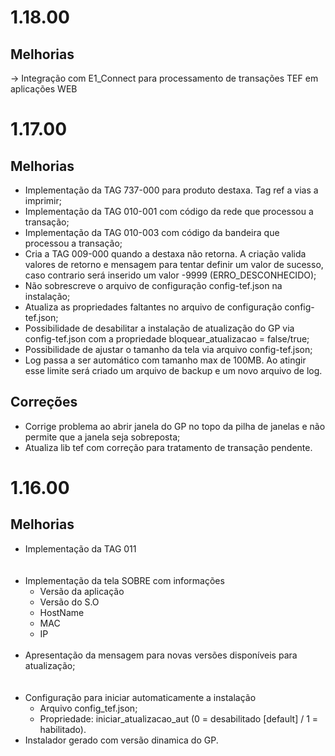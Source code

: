 # 1.18.00

## Melhorias
-> Integração com E1_Connect para processamento de transações TEF em aplicações WEB

# 1.17.00

## Melhorias
* Implementação da TAG 737-000 para produto destaxa. Tag ref a vias a imprimir;  
* Implementação da TAG 010-001 com código da rede que processou a transação;  
* Implementação da TAG 010-003 com código da bandeira que processou a transação;  
* Cria a TAG 009-000 quando a destaxa não retorna. A criação valida valores de retorno e mensagem para tentar definir um valor de sucesso, caso contrario será inserido um valor -9999 (ERRO_DESCONHECIDO);  
* Não sobrescreve o arquivo de configuração config-tef.json na instalação;  
* Atualiza as propriedades faltantes no arquivo de configuração config-tef.json;  
* Possibilidade de desabilitar a instalação de atualização do GP via config-tef.json com a propriedade bloquear_atualizacao = false/true;  
* Possibilidade de ajustar o tamanho da tela via arquivo config-tef.json;  
* Log passa a ser automático com tamanho max de 100MB. Ao atingir esse limite será criado um arquivo de backup e um novo arquivo de log.  

## Correções
* Corrige problema ao abrir janela do GP no topo da pilha de janelas e não permite que a janela seja sobreposta;  
* Atualiza lib tef com correção para tratamento de transação pendente.  

# 1.16.00

## Melhorias
* Implementação da TAG 011  
<br></br>
* Implementação da tela SOBRE com informações
   * Versão da aplicação
   * Versão do S.O
   * HostName
   * MAC 
   * IP
<br></br>
* Apresentação da mensagem para novas versões disponíveis para atualização;  
<br></br>
* Configuração para iniciar automaticamente a instalação
   * Arquivo config_tef.json;  
   * Propriedade: iniciar_atualizacao_aut (0 = desabilitado [default] / 1 = habilitado).  
* Instalador gerado com versão dinamica do GP.  
